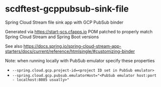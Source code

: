 # scdftest-gcppubsub-sink-file
Spring Cloud Stream file sink app with GCP PubSub binder

Generated via https://start-scs.cfapps.io
POM patched to properly match Spring Cloud Stream and Spring Boot versions

See also https://docs.spring.io/spring-cloud-stream-app-starters/docs/current/reference/htmlsingle/#customizing-binder

Note: when running locally with PubSub emulator specify these properties
- `--spring.cloud.gcp.project-id=<project ID set in PubSub emulator>`
- `--spring.cloud.gcp.pubsub.emulatorHost="<PubSub emulator host:port - localhost:8085 usually>"`
